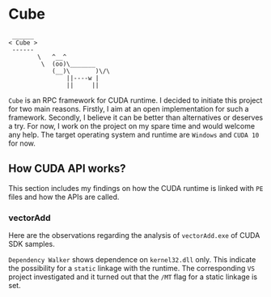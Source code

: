 # Cube

```text
 ______
< Cube >
 ------
        \   ^__^
         \  (oo)\_______
            (__)\       )\/\
                ||----w |
                ||     ||
```

`Cube` is an RPC framework for CUDA runtime. I decided to initiate this project for two main reasons. Firstly, I aim at an open implementation for such a framework. Secondly, I believe it can be better than alternatives or deserves a try. For now, I work on the project on my spare time and would welcome any help. The target operating system and runtime are `Windows` and `CUDA 10` for now.

## How CUDA API works?

This section includes my findings on how the CUDA runtime is linked with `PE` files and how the APIs are called.

### vectorAdd

Here are the observations regarding the analysis of `vectorAdd.exe` of CUDA SDK samples.

`Dependency Walker` shows dependence on `kernel32.dll` only. This indicate the possibility for a `static` linkage with the runtime. The corresponding `VS` project investigated and it turned out that the `/MT` flag for a static linkage is set.  

